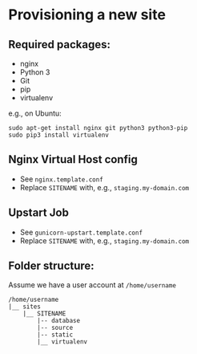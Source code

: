 Provisioning a new site
=======================

## Required packages:

- nginx
- Python 3
- Git
- pip
- virtualenv

e.g., on Ubuntu:

    sudo apt-get install nginx git python3 python3-pip
    sudo pip3 install virtualenv

## Nginx Virtual Host config

 - See `nginx.template.conf`
 - Replace `SITENAME` with, e.g., `staging.my-domain.com`

## Upstart Job

 - See `gunicorn-upstart.template.conf`
 - Replace `SITENAME` with, e.g., `staging.my-domain.com`

## Folder structure:

Assume we have a user account at `/home/username`

    /home/username
    |__ sites
        |__ SITENAME
            |-- database
            |-- source
            |-- static
            |__ virtualenv